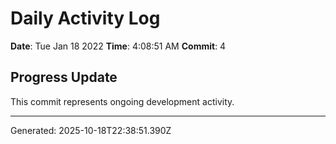 # Daily Activity Log

**Date**: Tue Jan 18 2022
**Time**: 4:08:51 AM
**Commit**: 4

## Progress Update

This commit represents ongoing development activity.

---
Generated: 2025-10-18T22:38:51.390Z
